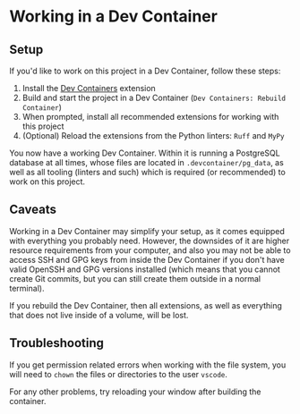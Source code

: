 # Working in a Dev Container

## Setup

If you'd like to work on this project in a Dev Container, follow these steps:

1. Install the [Dev Containers](https://marketplace.visualstudio.com/items?itemName=ms-vscode-remote.remote-containers) extension
2. Build and start the project in a Dev Container (`Dev Containers: Rebuild Container`)
3. When prompted, install all recommended extensions for working with this project
4. (Optional) Reload the extensions from the Python linters: `Ruff` and `MyPy`

You now have a working Dev Container. Within it is running a PostgreSQL database at all times, whose files are located in `.devcontainer/pg_data`, as well as all tooling (linters and such) which is required (or recommended) to work on this project.

## Caveats

Working in a Dev Container may simplify your setup, as it comes equipped with everything you probably need. However, the downsides of it are higher resource requirements from your computer, and also you may not be able to access SSH and GPG keys from inside the Dev Container if you don't have valid OpenSSH and GPG versions installed (which means that you cannot create Git commits, but you can still create them outside in a normal terminal).

If you rebuild the Dev Container, then all extensions, as well as everything that does not live inside of a volume, will be lost.

## Troubleshooting

If you get permission related errors when working with the file system, you will need to `chown` the files or directories to the user `vscode`.

For any other problems, try reloading your window after building the container.
